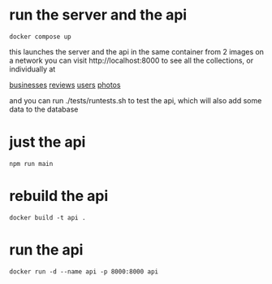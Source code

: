 # run the server and the api
    docker compose up

this launches the server and the api in the same container from 2 images on a network
you can visit http://localhost:8000 to see all the collections, or individually at

[businesses](http://localhost:8000/businesses)
[reviews](http://localhost:8000/reviews)
[users](http://localhost:8000/users)
[photos](http://localhost:8000/photos)

and you can run 
    ./tests/runtests.sh
to test the api, which will also add some data to the database


# just the api
    npm run main
# rebuild the api
    docker build -t api .
# run the api
    docker run -d --name api -p 8000:8000 api